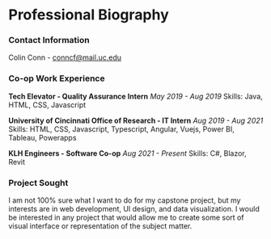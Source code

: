 # Professional Biography

### Contact Information
Colin Conn - conncf@mail.uc.edu

### Co-op Work Experience

**Tech Elevator - Quality Assurance Intern**
*May 2019 - Aug 2019*
Skills: Java, HTML, CSS, Javascript

**University of Cincinnati Office of Research - IT Intern**
*Aug 2019 - Aug 2021*
Skills: HTML, CSS, Javascript, Typescript, Angular, Vuejs, Power BI, Tableau, Powerapps

**KLH Engineers - Software Co-op**
*Aug 2021 - Present*
Skills: C#, Blazor, Revit

### Project Sought
I am not 100% sure what I want to do for my capstone project, but my interests are in web development, UI design, and data visualization.
I would be interested in any project that would allow me to create some sort of visual interface or representation of the subject matter.
